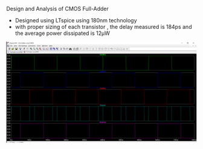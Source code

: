 Design and Analysis of  CMOS Full-Adder 
 - Designed using LTspice using 180nm technology
 - with proper sizing of each transistor , the delay measured is 184ps and the average power dissipated is 12µW

![imagealt](https://github.com/sura-sivareddy/CMOS-Full-Adder/blob/2627fd6a43fa71c6df4cceacdb2819c112024c33/Screenshot%202024-08-20%20005316.png)
